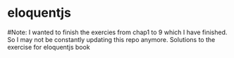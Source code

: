 # eloquentjs
#Note: I wanted to finish the exercies from chap1 to 9 which I have finished. So I may not be constantly updating this repo anymore.
Solutions to the exercise for eloquentjs book
